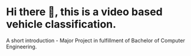 <h1>Hi there 👋, this is a video based vehicle classification.</h1>

<p>A short introduction - Major Project in fulfillment of Bachelor of Computer Engineering.</p>
